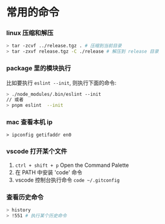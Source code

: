 # 常用的命令

### linux 压缩和解压

```bash
> tar -zcvf ../release.tgz . # 压缩到当前目录
> tar -zxvf release.tgz -C ./release # 解压到 release 目录
```

### package 里的模块执行

比如要执行 `eslint --init`, 则执行下面的命令:

```bash
> ./node_modules/.bin/eslint --init
// 或者
> pnpm eslint  --init
```

### mac 查看本机 ip

`> ipconfig getifaddr en0`

### vscode 打开某个文件

1. `ctrl + shift + p` Open the Command Palette
2. 在 PATH 中安装 'code' 命令
3. vscode 控制台执行命令 `code ~/.gitconfig`

### 查看历史命令

```bash
> history
> !551 # 执行某个历史命令
```
